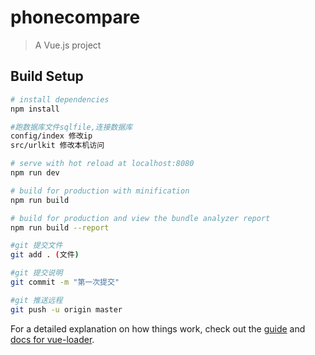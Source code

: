 # phonecompare

> A Vue.js project

## Build Setup

``` bash
# install dependencies
npm install

#跑数据库文件sqlfile,连接数据库
config/index 修改ip
src/urlkit 修改本机访问

# serve with hot reload at localhost:8080
npm run dev

# build for production with minification
npm run build

# build for production and view the bundle analyzer report
npm run build --report

#git 提交文件
git add . (文件)

#git 提交说明
git commit -m "第一次提交"

#git 推送远程
git push -u origin master

```

For a detailed explanation on how things work, check out the [guide](http://vuejs-templates.github.io/webpack/) and [docs for vue-loader](http://vuejs.github.io/vue-loader).
